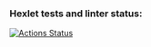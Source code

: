 ### Hexlet tests and linter status:
[![Actions Status](https://github.com/notsoyoungg/python-project-lvl2/workflows/hexlet-check/badge.svg)](https://github.com/notsoyoungg/python-project-lvl2/actions)
